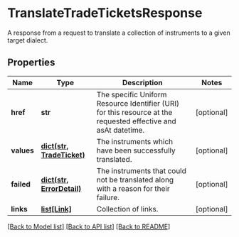 # TranslateTradeTicketsResponse

A response from a request to translate a collection of instruments to a given target dialect.

## Properties
Name | Type | Description | Notes
------------ | ------------- | ------------- | -------------
**href** | **str** | The specific Uniform Resource Identifier (URI) for this resource at the requested effective and asAt datetime. | [optional] 
**values** | [**dict(str, TradeTicket)**](TradeTicket.md) | The instruments which have been successfully translated. | [optional] 
**failed** | [**dict(str, ErrorDetail)**](ErrorDetail.md) | The instruments that could not be translated along with a reason for their failure. | [optional] 
**links** | [**list[Link]**](Link.md) | Collection of links. | [optional] 

[[Back to Model list]](../README.md#documentation-for-models) [[Back to API list]](../README.md#documentation-for-api-endpoints) [[Back to README]](../README.md)


